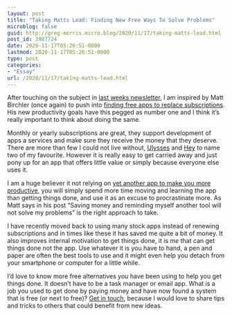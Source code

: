 ```yaml
---
layout: post
title: "Taking Matts Lead: Finding New Free Ways To Solve Problems"
microblog: false
guid: http://greg-morris.micro.blog/2020/11/17/taking-matts-lead.html
post_id: 3987724
date: 2020-11-17T05:26:51-0000
lastmod: 2020-11-17T05:26:51-0000
type: post
categories:
- "Essay"
url: /2020/11/17/taking-matts-lead.html
---
```

<!--kg-card-begin: html--><p>After touching on the subject in <a href="https://gr36.com/gtt/gtt-18/">last weeks newsletter</a>, I am inspired by Matt Birchler (once again) to push into <a href="https://birchtree.me/blog/my-productivity-goals-for-the-week/">finding free apps to replace subscriptions</a>. His new productivity goals have this pegged as number one and I think it’s really important to think about doing the same.</p>
<p>Monthly or yearly subscriptions are great, they support development of apps a services and make sure they receive the money that they deserve. There are more than few I could not live without, <a href="https://gr36.com/one-year-of-the-ipad-pro-as-my-computer/">Ulysses</a> and <a href="https://gr36.com/favourite-hey-features/">Hey</a> to name two of my favourite. However it is really easy to get carried away and just pony up for an app that offers little value or simply because everyone else uses it.</p>
<p>I am a huge believer it not relying on <a href="https://gr36.com/a-new-productivity-app-wont-make-you-more-productive/">yet another app to make you more productive</a>, you will simply spend more time moving and learning the app than getting things done, and use it as an excuse to procrastinate more. As Matt says in his post “Saving money and reminding myself another tool will not solve my problems” is the right approach to take.</p>
<p>I have recently moved back to using many stock apps instead of renewing subscriptions and in times like these it has saved me quite a bit of money. It also improves internal motivation to get things done, it is <em>me</em> that can get things done not the app. Use whatever it is you have to hand, a pen and paper are often the best tools to use and it might even help you detach from your smartphone or computer for a little while.</p>
<p>I’d love to know more free alternatives <em>you</em> have been using to help you get things done. It doesn’t have to be a task manager or email app. What is a job you used to get done by paying money and have now found a system that is free (or next to free)? <a href="https://twitter.com/intent/tweet?text=hey%20%40gr36%20check%20this%20out%20">Get in touch</a>, because I would love to share tips and tricks to others that could benefit from new ideas.</p>
<!--kg-card-end: html-->
